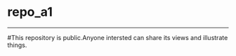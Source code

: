 # repo_a1
************************************
#This repository is public.Anyone intersted can share its views and illustrate things. 
